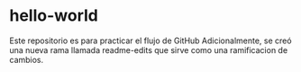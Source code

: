 # hello-world
Este repositorio es para practicar el flujo de GitHub
Adicionalmente, se creó una nueva rama llamada readme-edits que sirve como una ramificacion de cambios.
